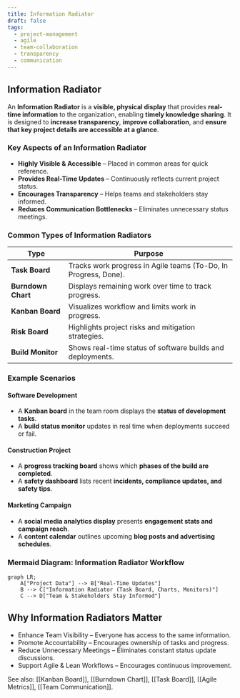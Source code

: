 ```yaml
---
title: Information Radiator
draft: false
tags:
  - project-management
  - agile
  - team-collaboration
  - transparency
  - communication
---
```


## **Information Radiator**
An **Information Radiator** is a **visible, physical display** that provides **real-time information** to the organization, enabling **timely knowledge sharing**. It is designed to **increase transparency**, **improve collaboration**, and **ensure that key project details are accessible at a glance**.

### **Key Aspects of an Information Radiator**
- **Highly Visible & Accessible** – Placed in common areas for quick reference.
- **Provides Real-Time Updates** – Continuously reflects current project status.
- **Encourages Transparency** – Helps teams and stakeholders stay informed.
- **Reduces Communication Bottlenecks** – Eliminates unnecessary status meetings.

### **Common Types of Information Radiators**
| **Type**                | **Purpose** |
|------------------------|------------------------------------------------|
| **Task Board**         | Tracks work progress in Agile teams (To-Do, In Progress, Done). |
| **Burndown Chart**     | Displays remaining work over time to track progress. |
| **Kanban Board**       | Visualizes workflow and limits work in progress. |
| **Risk Board**         | Highlights project risks and mitigation strategies. |
| **Build Monitor**      | Shows real-time status of software builds and deployments. |

### **Example Scenarios**

#### **Software Development**
- A **Kanban board** in the team room displays the **status of development tasks**.
- A **build status monitor** updates in real time when deployments succeed or fail.

#### **Construction Project**
- A **progress tracking board** shows which **phases of the build are completed**.
- A **safety dashboard** lists recent **incidents, compliance updates, and safety tips**.

#### **Marketing Campaign**
- A **social media analytics display** presents **engagement stats and campaign reach**.
- A **content calendar** outlines upcoming **blog posts and advertising schedules**.

### **Mermaid Diagram: Information Radiator Workflow**
```mermaid
graph LR;
    A["Project Data"] --> B["Real-Time Updates"]
    B --> C["Information Radiator (Task Board, Charts, Monitors)"]
    C --> D["Team & Stakeholders Stay Informed"]
```

## Why Information Radiators Matter

- Enhance Team Visibility – Everyone has access to the same information.
- Promote Accountability – Encourages ownership of tasks and progress.
- Reduce Unnecessary Meetings – Eliminates constant status update discussions.
- Support Agile & Lean Workflows – Encourages continuous improvement.

See also: [[Kanban Board]], [[Burndown Chart]], [[Task Board]], [[Agile Metrics]], [[Team Communication]].